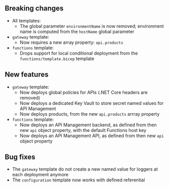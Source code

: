 [//]: # (Format this CHANGELOG.md with these titles:)
[//]: # (Breaking changes)
[//]: # (New features)
[//]: # (Bug fixes)
[//]: # (Minor changes)

## Breaking changes

- All templates:
  - The global parameter `environmentName` is now removed; environment name is computed from the `hostName` global parameter
- `gateway` template:
  - Now requires a new array property: `api.products`
- `functions` template:
  - Drops support for local conditional deployment from the `functions/template.bicep` template

## New features

- `gateway` template:
  - Now deploys global policies for APIs (.NET Core headers are removed)
  - Now deploys a dedicated Key Vault to store secret named values for API Management
  - Now deploys products, from the new `api.products` arrray property
- `functions` template:
  - Now deploys an API Management backend, as defined from then new `api` object property, with the default Functions host key
  - Now deploys an API Management API, as defined from then new `api` object property

## Bug fixes

- The `gateway` template do not create a new named value for loggers at each deployment anymore
- The `configuration` template now works with defined referential
